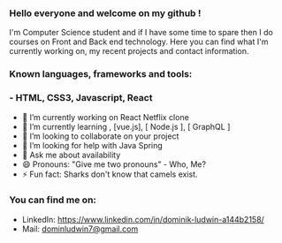 ### Hello everyone and welcome on my github !
I'm Computer Science student and if I have some time to spare then I do courses on Front and Back end technology. 
Here you can find what I'm currently working on, my recent projects and contact information. 

### Known languages, frameworks and tools: 
### - HTML, CSS3, Javascript, React


- 🔭 I’m currently working on React Netflix clone
- 🌱 I’m currently learning , [vue.js], [ Node.js ], [ GraphQL ] 
- 👯 I’m looking to collaborate on your project
- 🤔 I’m looking for help with Java Spring
- 💬 Ask me about availability
- 😄 Pronouns: "Give me two pronouns" - Who, Me?
- ⚡ Fun fact: Sharks don't know that camels exist.

### You can find me on:
- LinkedIn: https://www.linkedin.com/in/dominik-ludwin-a144b2158/
- Mail: dominludwin7@gmail.com
